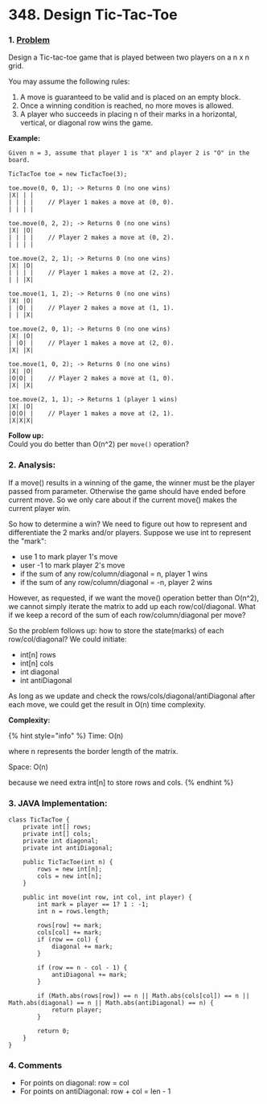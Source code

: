 # 348. Design Tic-Tac-Toe

### 1. [Problem](https://leetcode.com/problems/design-tic-tac-toe/description/)

Design a Tic-tac-toe game that is played between two players on a n x n grid.

You may assume the following rules:

1. A move is guaranteed to be valid and is placed on an empty block.
2. Once a winning condition is reached, no more moves is allowed.
3. A player who succeeds in placing n of their marks in a horizontal, vertical, or diagonal row wins the game.

**Example:**

```text
Given n = 3, assume that player 1 is "X" and player 2 is "O" in the board.

TicTacToe toe = new TicTacToe(3);

toe.move(0, 0, 1); -> Returns 0 (no one wins)
|X| | |
| | | |    // Player 1 makes a move at (0, 0).
| | | |

toe.move(0, 2, 2); -> Returns 0 (no one wins)
|X| |O|
| | | |    // Player 2 makes a move at (0, 2).
| | | |

toe.move(2, 2, 1); -> Returns 0 (no one wins)
|X| |O|
| | | |    // Player 1 makes a move at (2, 2).
| | |X|

toe.move(1, 1, 2); -> Returns 0 (no one wins)
|X| |O|
| |O| |    // Player 2 makes a move at (1, 1).
| | |X|

toe.move(2, 0, 1); -> Returns 0 (no one wins)
|X| |O|
| |O| |    // Player 1 makes a move at (2, 0).
|X| |X|

toe.move(1, 0, 2); -> Returns 0 (no one wins)
|X| |O|
|O|O| |    // Player 2 makes a move at (1, 0).
|X| |X|

toe.move(2, 1, 1); -> Returns 1 (player 1 wins)
|X| |O|
|O|O| |    // Player 1 makes a move at (2, 1).
|X|X|X|
```

**Follow up:**  
Could you do better than O\(n^2\) per `move()` operation?  


### **2. Analysis:** 

If a move\(\) results in a winning of the game, the winner must be the player passed from parameter. Otherwise the game should have ended before current move. So we only care about if the current move\(\) makes the current player win.

So how to determine a win? We need to figure out how to represent and differentiate the 2 marks and/or players. Suppose we use int to represent the "mark": 

* use 1 to mark player 1's move
* user -1 to mark player 2's move 
* if the sum of any row/column/diagonal = n, player 1 wins
* if the sum of any row/column/diagonal = -n, player 2 wins

However, as requested, if we want the move\(\) operation better than O\(n^2\), we cannot simply iterate the matrix to add up each row/col/diagonal. What if we keep a record of the sum of each row/column/diagonal per move?

So the problem follows up: how to store the state\(marks\) of each row/col/diagonal? We could initiate:

* int\[n\] rows
* int\[n\] cols
* int diagonal
* int antiDiagonal

As long as we update and check the rows/cols/diagonal/antiDiagonal after each move, we could get the result in O\(n\) time complexity.

**Complexity:**

{% hint style="info" %}
Time: O\(n\)

where n represents the border length of the matrix.

Space: O\(n\)

because we need extra int\[n\] to store rows and cols.
{% endhint %}



### 3. JAVA Implementation:

```text
class TicTacToe {
    private int[] rows;
    private int[] cols;
    private int diagonal;
    private int antiDiagonal;
    
    public TicTacToe(int n) {
        rows = new int[n];
        cols = new int[n];
    }
    
    public int move(int row, int col, int player) {
        int mark = player == 1? 1 : -1;
        int n = rows.length;
        
        rows[row] += mark;
        cols[col] += mark;
        if (row == col) {
            diagonal += mark;
        }
        
        if (row == n - col - 1) {
            antiDiagonal += mark;
        }
        
        if (Math.abs(rows[row]) == n || Math.abs(cols[col]) == n || Math.abs(diagonal) == n || Math.abs(antiDiagonal) == n) {
            return player;
        }
        
        return 0;
    }
}
```



### 4. Comments

* For points on diagonal: row = col
* For points on antiDiagonal: row + col = len - 1

